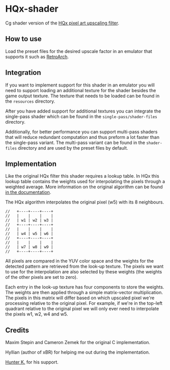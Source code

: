 # HQx-shader

Cg shader version of the [HQx pixel art upscaling filter](https://code.google.com/p/hqx/).

## How to use

Load the preset files for the desired upscale factor  in an emulator that supports it
such as [RetroArch](http://www.libretro.com/).

## Integration

If you want to implement support for this shader in an emulator you will need to
support loading an additional texture for the shader besides the game output texture.
The texture that needs to be loaded can be found in the `resources` directory.

After you have added support for additional textures you can integrate the single-pass
shader which can be found in the `single-pass/shader-files` directory.

Additionally, for better performance you can support multi-pass shaders that will
reduce redundant computation and thus preform a lot faster than the single-pass
variant. The multi-pass variant can be found in the `shader-files` directory and are
used by the preset files by default.

## Implementation

Like the original HQx filter this shader requires a lookup table. In HQx this lookup table
contains the weights used for interpolating the pixels through a weighted average. More
information on the original algorithm can be found [in the documentation](https://code.google.com/p/hqx/wiki/ReadMe).

The HQx algorithm interpolates the original pixel (w5) with its 8 neighbours.

	//   +----+----+----+
	//   |    |    |    |
	//   | w1 | w2 | w3 |
	//   +----+----+----+
	//   |    |    |    |
	//   | w4 | w5 | w6 |
	//   +----+----+----+
	//   |    |    |    |
	//   | w7 | w8 | w9 |
	//   +----+----+----+
	
All pixels are compared in the YUV color space and the weights for the detected pattern
are retrieved from the look-up texture. The pixels we want to use for the interpolation
are also selected by these weights (the weights of the other pixels are set to zero).

Each entry in the look-up texture has four components to store the weights. The weights
are then applied through a simple matrix-vector multiplication. The pixels in this matrix
will differ based on which upscaled pixel we're processing relative to the original pixel.
For example, if we're in the top-left quadrant relative to the original pixel we will only
ever need to interpolate the pixels w1, w2, w4 and w5.

## Credits

Maxim Stepin and Cameron Zemek for the original C implementation.

Hyllian (author of xBR) for helping me out during the implementation.

[Hunter K.](http://filthypants.blogspot.com/) for his support.

